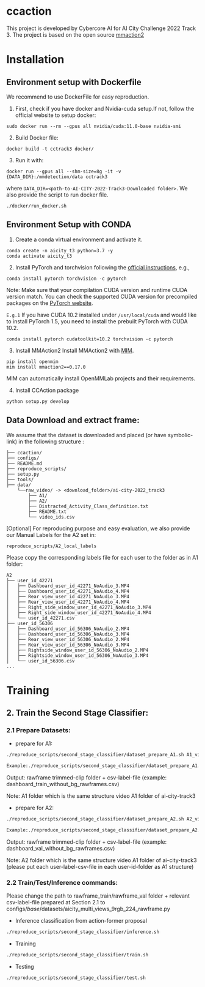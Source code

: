 # ccaction
This project is developed by Cybercore AI for AI City Challenge 2022 Track 3.
The project is based on the open source [mmaction2](https://github.com/open-mmlab/mmaction2)

# Installation
## Environment setup with Dockerfile
We recommend to use DockerFile for easy reproduction.
1. First, check if you have docker and Nvidia-cuda setup.If not, follow the official website to setup docker:
  ```
  sudo docker run --rm --gpus all nvidia/cuda:11.0-base nvidia-smi
  ```
2. Build Docker file: 
  ```
  docker build -t cctrack3 docker/ 
  ```
3. Run it with:
  ```
  docker run --gpus all --shm-size=8g -it -v {DATA_DIR}:/mmdetection/data cctrack3
  ```
  where `DATA_DIR=<path-to-AI-CITY-2022-Track3-Downloaded folder>`. We also provide the script to run docker file.
  ```
  ./docker/run_docker.sh 
  ```


## Environment Setup with CONDA
1. Create a conda virtual environment and activate it.

```shell
conda create -n aicity_t3 python=3.7 -y
conda activate aicity_t3
```

2. Install PyTorch and torchvision following the [official instructions](https://pytorch.org/), e.g.,

```shell
conda install pytorch torchvision -c pytorch
```
Note: Make sure that your compilation CUDA version and runtime CUDA version match.
You can check the supported CUDA version for precompiled packages on the [PyTorch website](https://pytorch.org/).

`E.g.1` If you have CUDA 10.2 installed under `/usr/local/cuda` and would like to install PyTorch 1.5,
you need to install the prebuilt PyTorch with CUDA 10.2.

```shell
conda install pytorch cudatoolkit=10.2 torchvision -c pytorch
```
3. Install MMAction2
Install MMAction2 with [MIM](https://github.com/open-mmlab/mim).

```shell
pip install openmim
mim install mmaction2==0.17.0
```
MIM can automatically install OpenMMLab projects and their requirements.

4. Install CCAction package
```shell
python setup.py develop
```

## Data Download and extract frame:
We assume that the dataset is downloaded and placed (or have symbolic-link) in the following structure :
```
├── ccaction/
├── configs/
├── README.md
├── reproduce_scripts/
├── setup.py
├── tools/
├── data/ 
    └──raw_video/ -> <download_folder>/ai-city-2022_track3
        ├── A1/
        ├── A2/
        ├── Distracted_Activity_Class_definition.txt
        ├── README.txt
        └── video_ids.csv
```

[Optional] For reproducing purpose and easy evaluation, we also provide our Manual Labels for the A2 set in:
```
reproduce_scripts/A2_local_labels
```        
Please copy the corresponding labels file for each user to the folder as in A1 folder:
```
A2
├── user_id_42271
│   ├── Dashboard_user_id_42271_NoAudio_3.MP4
│   ├── Dashboard_user_id_42271_NoAudio_4.MP4
│   ├── Rear_view_user_id_42271_NoAudio_3.MP4
│   ├── Rear_view_user_id_42271_NoAudio_4.MP4
│   ├── Right_side_window_user_id_42271_NoAudio_3.MP4
│   ├── Right_side_window_user_id_42271_NoAudio_4.MP4
│   └── user_id_42271.csv
├── user_id_56306
│   ├── Dashboard_user_id_56306_NoAudio_2.MP4
│   ├── Dashboard_user_id_56306_NoAudio_3.MP4
│   ├── Rear_view_user_id_56306_NoAudio_2.MP4
│   ├── Rear_view_user_id_56306_NoAudio_3.MP4
│   ├── Rightside_window_user_id_56306_NoAudio_2.MP4
│   ├── Rightside_window_user_id_56306_NoAudio_3.MP4
│   └── user_id_56306.csv
...
```
# Training 



## 2. Train the Second Stage Classifier:

### 2.1 Prepare Datasets:

+ prepare for A1:
```bash
./reproduce_scripts/second_stage_classifier/dataset_prepare_A1.sh A1_video_dir trimmed_video_dir trimmed_rawframe_dir

Example:./reproduce_scripts/second_stage_classifier/dataset_prepare_A1.sh A1 /out/prepair_train_ssc_video /out/prepair_train_ssc_rawframe
```
Output: rawframe trimmed-clip folder + csv-label-file (example: dashboard_train_without_bg_rawframes.csv)

Note: A1 folder which is the same structure video A1 folder of ai-city-track3

+ prepare for A2:
```bash
./reproduce_scripts/second_stage_classifier/dataset_prepare_A2.sh A2_video_dir trimmed_video_dir trimmed_rawframe_dir

Example:./reproduce_scripts/second_stage_classifier/dataset_prepare_A2.sh A2 /out/prepair_val_ssc_video /out/prepair_val_ssc_rawframe
```
Output: rawframe trimmed-clip folder + csv-label-file (example: dashboard_val_without_bg_rawframes.csv)

Note: A2 folder which is the same structure video A1 folder of ai-city-track3 (please put each user-label-csv-file in each user-id-folder as A1 structure)
### 2.2 Train/Test/Inference commands:
Please change the path to rawframe_train/rawframe_val folder + relevant csv-label-file prepared at Section 2.1 to configs/_base_/datasets/aicity_multi_views_9rgb_224_rawframe.py

+ Inference classification from action-former proposal
```bash
./reproduce_scripts/second_stage_classifier/inference.sh
```
+ Training
```bash
./reproduce_scripts/second_stage_classifier/train.sh
```
+ Testing
```bash
./reproduce_scripts/second_stage_classifier/test.sh
```